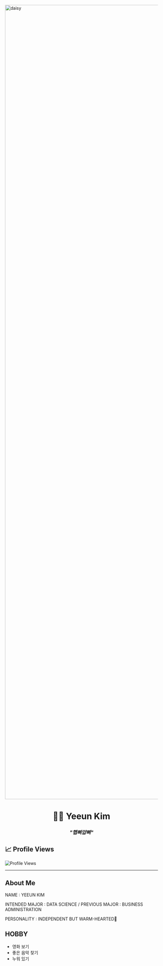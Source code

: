</p><img width="4646" height="2613" alt="daisy" src="https://github.com/user-attachments/assets/dd54144a-07b8-4134-a239-0f3ab5a2a4d8" />

<h1 align="center">👩‍💻 Yeeun Kim </h1>

<h3 align="center"><i>"햅삐얍삐"</i></h3>

<p align="center">

  <!-- Animated typing SVG -->

</p>

## 📈 Profile Views

![Profile Views](https://komarev.com/ghpvc/?username=yeun04226&style=for-the-badge)

---

## About Me

NAME : YEEUN KIM

INTENDED MAJOR : DATA SCIENCE / PREVIOUS MAJOR : BUSINESS ADMINISTRATION

PERSONALITY : INDEPENDENT BUT WARM-HEARTED🌼

## HOBBY
- 영화 보기
- 좋은 음악 찾기
- 누워 있기

